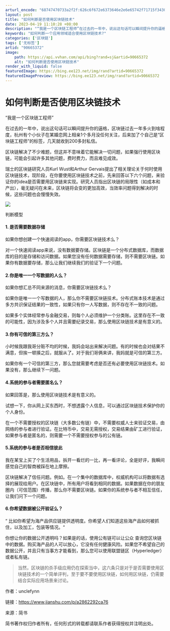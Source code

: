 ```yaml
---
arturl_encode: "68747470733a2f2f:626c6f672e6373646e2e6e65742f71715f3430343532333137:2f61727469636c652f64657461696c732f3930363635333732"
layout: post
title: "如何判断是否使用区块链技术"
date: 2023-04-19 11:10:28 +08:00
description: "“我是一个区块链工程师”在过去的一年中，说出这句话可以瞬间提升你的逼格，区块链过去一年多火到啥程度，"
keywords: "如何判断一个应用领域适合使用区块链技术?"
categories: ['区块链']
tags: ['无标签']
artid: "90665372"
image:
    path: https://api.vvhan.com/api/bing?rand=sj&artid=90665372
    alt: "如何判断是否使用区块链技术"
render_with_liquid: false
featuredImage: https://bing.ee123.net/img/rand?artid=90665372
featuredImagePreview: https://bing.ee123.net/img/rand?artid=90665372
---
```


# 如何判断是否使用区块链技术

“我是一个区块链工程师”

在过去的一年中，说出这句话可以瞬间提升你的逼格，区块链过去一年多火到啥程度，杭州有个小伙子在某婚恋网上相亲1个多月没任何关注，后来加了个自己是“区块链工程师”的标签，几天就收到200多封私信。

区块链解决了不少难题，但这并不意味着它能解决一切问题，如果强行使用区块链，可能会引起许多其他问题，费时费力，而且难见成效。

瑞士的区块链研究人员Kurl Wust和Arthur Gervais提出了相关理论关于何时使用区块链技术，现阶段，在你要使用区块链技术之前，先来回答以下六个问题，来验证你的idea是否需要用区块链来实现。研究人员指出区块链的局限性（如成本和产出），毫无疑问在未来，区块链将会变的更加高效，当效率问题得到解决的时候，这些问题也会慢慢失效。

![](https://i-blog.csdnimg.cn/blog_migrate/faa6e5a948999cdedfab9be20664e006.jpeg)

判断模型

#### 1. 是否需要数据存储

如果你想创建一个快速阅读的app，你需要区块链技术么？

对一个快速阅读app来说，没有数据要存储。区块链是一个分布式数据库，而数据库的目的是存储和访问数据。如果您没有任何数据需要存储，则不需要区块链。如果你有数据要存储，那么让我们继续我们的验证下一个问题。

#### 2.你是唯一一个写数据的人么？

如果你想汇总不同来源的消息，你需要区块链技术么？

如果你是唯一一个写数据的人，那么你不需要区块链技术。分布式账本技术是通过多方共识保证结果的一致性，如果只有你一人写数据，则不存在不一致的问题。
  
如果多个实体经常参与金融交易，则每个人必须维护一个分类账。这里存在不一致的可能性，因为涉及多个人并且需要纪录交易，那么使用区块链技术是有意义的。

#### 3.你有可信的第三方么？

小时候我跟我哥分赃不均的时候，我妈会站出来解决问题。有的时候也会对结果不满意，但挨一顿揍之后，就服从了。对于我们哥俩来讲，我妈就是可信的第三方。

如果你有一个可信的第三方，那么您就需要考虑是否还有必要使用区块链技术。如果没有，那么继续下一问题。

#### 4.系统的参与者需要匿名么？

如果回答是，那么使用区块链技术是有意义的。
  
试想一下，你从网上买东西时，不想透露个人信息，可以通过区块链技术保护你的个人身份。

在一个不需要授权的区块链（大多数公有链）中，不需要权威人士来验证交易，由网络的参与者进行验证。在比特币中，交易无需授权，交易结果由矿工进行验证，如果参与者是匿名的，则需要一个不需要授权参与的公有链。

#### 5.系统的参与者是否相信彼此

我在某宝上买了个生活用品，拆开一看烂的一比，再一看评论，全是好评，我瞬间感觉自己的智商被踩在地上摩擦。
  
区块链解决了信任问题。例如。在一个集中的数据库中，权威机构可以将数据有选择的展现给用户。在区块链中，所有用户将看到相同的数据。如果数据在你的朋友圈内（可信范围）传播，那么你不需要区块链。如果你的系统参与者不相互信任，让我们问下一个问题。

#### 6.你希望数据被公开验证么？

“ 比如你希望为海产品供应链提供透明度。你希望人们知道这些海产品如何被抓住，以及加工，包装等情况。“

你想让你的数据公开透明吗？如果是的话，使用公有链可以让公众 查询您区块链中的数据。购买海产品的人可以放心，它没有任何健康风险。如果您不希望自己的数据公开，并且只有当事方才能看到，那么您可以使用联盟链区（Hyperledger）或者私有链。

> 当然，区块链的杀手级应用仍在探索当中，这六条只是对于是否需要使用区块链技术的一个简单评判，至于要不要使用区块链，如何用区块链，仍需要结合实际应用场景来讨论。

作者：unclefynn
  
链接：https://www.jianshu.com/p/a2862292ca76
  
来源：简书
  
简书著作权归作者所有，任何形式的转载都请联系作者获得授权并注明出处。